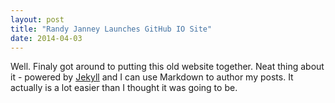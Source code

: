 ```yaml
---
layout: post
title: "Randy Janney Launches GitHub IO Site"
date: 2014-04-03
---
```


Well. Finaly got around to putting this old website together. Neat thing about it - powered by [Jekyll](http://jekyllrb.com) and I can use Markdown to author my posts. It actually is a lot easier than I thought it was going to be.
